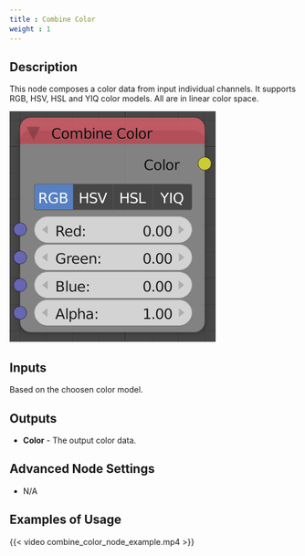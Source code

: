 ```yaml
---
title : Combine Color
weight : 1
---
```


## Description

This node composes a color data from input individual channels. It
supports RGB, HSV, HSL and YIQ color models. All are in linear color
space.

![image](combine_color_node.png)

## Inputs

Based on the choosen color model.

## Outputs

  - **Color** - The output color data.

## Advanced Node Settings

  - N/A

## Examples of Usage

{{< video combine_color_node_example.mp4 >}}
